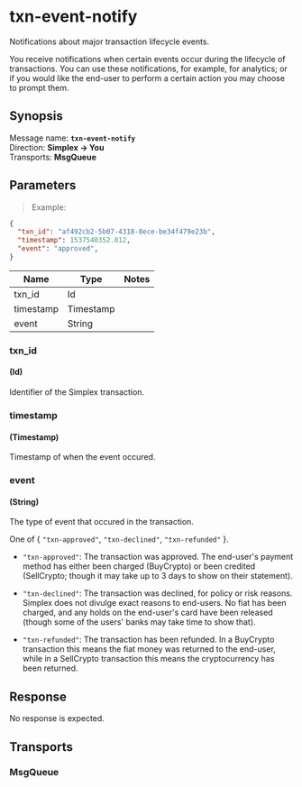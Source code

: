 # txn-event-notify #

Notifications about major transaction lifecycle events.

You receive notifications when certain events occur during the lifecycle of transactions. You can use these notifications, for example, for analytics; or if you would like the end-user to perform a certain action you may choose to prompt them.

## Synopsis ##

Message name: **`txn-event-notify`**  
Direction: **Simplex &rarr; You**  
Transports: **MsgQueue**

## Parameters ##

> Example:

```json
{
  "txn_id": "af492cb2-5b07-4318-8ece-be34f479e23b",
  "timestamp": 1537540352.012,
  "event": "approved",
}
```

Name      | Type      | Notes
--------- | --------- | -----
txn_id    | Id        |
timestamp | Timestamp |
event     | String    |

### txn_id ###
#### (Id)

Identifier of the Simplex transaction.

### timestamp ###
#### (Timestamp)

Timestamp of when the event occured.

### event ###
#### (String)

The type of event that occured in the transaction.

One of { `"txn-approved"`, `"txn-declined"`, `"txn-refunded"` }.

 * `"txn-approved"`: The transaction was approved. The end-user's payment method has either been charged (BuyCrypto) or been credited (SellCrypto; though it may take up to 3 days to show on their statement).

 * `"txn-declined"`: The transaction was declined, for policy or risk reasons. Simplex does not divulge exact reasons to end-users. No fiat has been charged, and any holds on the end-user's card have been released (though some of the users' banks may take time to show that).

 * `"txn-refunded"`: The transaction has been refunded. In a BuyCrypto transaction this means the fiat money was returned to the end-user, while in a SellCrypto transaction this means the cryptocurrency has been returned.

## Response ##

No response is expected.

## Transports ##

### MsgQueue ###

[modeline]: # ( vim: set ts=2 sw=2 expandtab wrap linebreak: )
